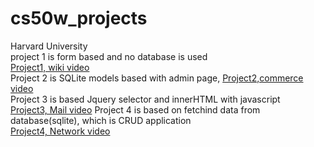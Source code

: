# cs50w_projects
Harvard University<br>
project 1 is form based and no database is used<br>
<a href="https://www.youtube.com/watch?v=4ZSa1PGPQOo">Project1, wiki video</a><br>
Project 2 is SQLite models based with admin page,
<a href="https://youtu.be/cBAsZSNjMEA">Project2,commerce video</a><br>
Project 3 is based Jquery selector and innerHTML with javascript<br>
<a href="https://youtu.be/UgrPlGjyCOI">Project3, Mail video</a>
Project 4 is based on fetchind data from database(sqlite), which is CRUD application <br>
<a href="https://www.youtube.com/watch?v=DND4Uvuj0FM">Project4, Network video</a>

